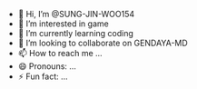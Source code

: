 - 👋 Hi, I’m @SUNG-JIN-WOO154
- 👀 I’m interested in game
- 🌱 I’m currently learning coding
- 💞️ I’m looking to collaborate on GENDAYA-MD 
- 📫 How to reach me ...
- 😄 Pronouns: ...
- ⚡ Fun fact: ...

<!---
SUNG-JIN-WOO154/SUNG-JIN-WOO154 is a ✨ special ✨ repository because its `README.md` (this file) appears on your GitHub profile.
You can click the Preview link to take a look at your changes.
--->
